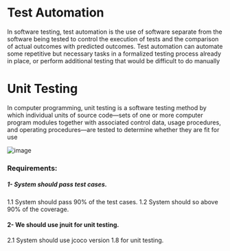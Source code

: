 # Test Automation

In software testing, test automation is the use of software separate from the software being tested
to control the execution of tests and the comparison of actual outcomes with predicted outcomes. Test
automation can automate some repetitive but necessary tasks in a formalized testing process already in place,
or perform additional testing that would be difficult to do manually

# Unit Testing
In computer programming, unit testing is a software testing method by which individual units of source
code—sets of one or more computer program modules together with associated control data, usage procedures,
and operating procedures—are tested to determine whether they are fit for use

![image](https://user-images.githubusercontent.com/105450025/206853748-147004d6-9429-48b6-9576-9cfabeca9578.png)

### Requirements:


##### 1- System should pass test cases.

1.1  System should pass 90% of the test cases.
1.2  System should so above 90% of the coverage.

#### 2- We should use jnuit for unit testing.

2.1  System should use jcoco version 1.8 for unit testing.
